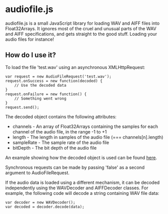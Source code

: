 audiofile.js
============
audiofile.js is a small JavaScript library for loading WAV and AIFF files into Float32Arrays.  It ignores most of the cruel and unusual parts of the WAV and AIFF specifications, and gets straight to the good stuff.  Loading your audio files for instance!

How do I use it?
----------------
To load the file 'test.wav' using an asynchronous XMLHttpRequest:

    var request = new AudioFileRequest('test.wav');
    request.onSuccess = new function(decoded) {
        // Use the decoded data
    }
    request.onFailure = new function() {
        // Something went wrong
    }
    request.send();

The decoded object contains the following attributes:

* channels - An array of Float32Arrays containing the samples for each channel of the audio file, in the range -1 to +1
* length - The length in samples of the audio file (=== channels[n].length)
* sampleRate - The sample rate of the audio file
* bitDepth - The bit depth of the audio file

An example showing how the decoded object is used can be found [here](https://github.com/oampo/audiofile.js/blob/master/example/js/audiofile_example.js).

Synchronous requests can be made by passing 'false' as a second argument to AudioFileRequest.

If the audio data is loaded using a different mechanism, it can be decoded independently using the WAVDecoder and AIFFDecoder classes.  For example, the following code will decode a string containing WAV file data:

    var decoder = new WAVDecoder();
    var decoded = decoder.decode(data);
